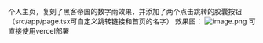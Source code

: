 个人主页，复刻了黑客帝国的数字雨效果，并添加了两个点击跳转的胶囊按钮（src/app/page.tsx可自定义跳转链接和首页的名字）
效果图：
![image.png](https://roim-picx-9nr.pages.dev/rest/AFAnYqK.png)
可直接使用vercel部署
